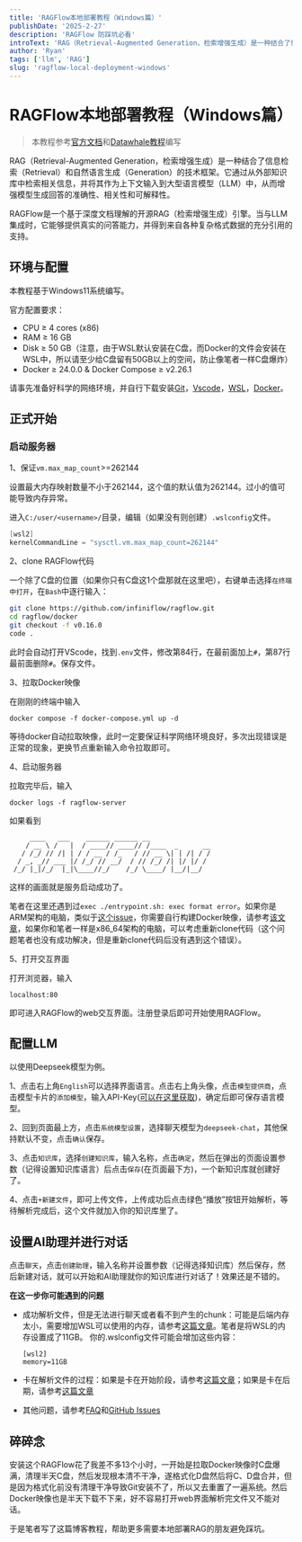 ```yaml
---
title: 'RAGFlow本地部署教程（Windows篇）'
publishDate: '2025-2-27'
description: 'RAGFlow 防踩坑必看'
introText: 'RAG（Retrieval-Augmented Generation，检索增强生成）是一种结合了信息检索（Retrieval）和自然语言生成（Generation）的技术框架。它通过从外部知识库中检索相关信息，并将其作为上下文输入到大型语言模型（LLM）中，从而增强模型生成回答的准确性、相关性和可解释性。RAGFlow是一个基于深度文档理解的开源RAG（检索增强生成）引擎。当与LLM集成时，它能够提供真实的问答能力，并得到来自各种复杂格式数据的充分引用的支持。'
author: 'Ryan'
tags: ['llm', 'RAG']
slug: 'ragflow-local-deployment-windows'
---
```


# RAGFlow本地部署教程（Windows篇）

> 本教程参考[官方文档](https://ragflow.io/docs/dev/)和[Datawhale教程](https://mp.weixin.qq.com/s/p6iwPz3LCv3QI7d-b2u1rA)编写

RAG（Retrieval-Augmented Generation，检索增强生成）是一种结合了信息检索（Retrieval）和自然语言生成（Generation）的技术框架。它通过从外部知识库中检索相关信息，并将其作为上下文输入到大型语言模型（LLM）中，从而增强模型生成回答的准确性、相关性和可解释性。

RAGFlow是一个基于深度文档理解的开源RAG（检索增强生成）引擎。当与LLM集成时，它能够提供真实的问答能力，并得到来自各种复杂格式数据的充分引用的支持。

## 环境与配置

本教程基于Windows11系统编写。

官方配置要求：

- CPU ≥ 4 cores (x86)
- RAM ≥ 16 GB
- Disk ≥ 50 GB（注意，由于WSL默认安装在C盘，而Docker的文件会安装在WSL中，所以请至少给C盘留有50GB以上的空间，防止像笔者一样C盘爆炸）
- Docker ≥ 24.0.0 & Docker Compose ≥ v2.26.1

请事先准备好科学的网络环境，并自行下载安装[Git](https://git-scm.com/downloads)，[Vscode](https://code.visualstudio.com)，[WSL](https://learn.microsoft.com/zh-cn/windows/wsl/install)，[Docker](https://docs.docker.com/desktop/setup/install/windows-install/)。

## 正式开始

### 启动服务器

1、保证`vm.max_map_count`>=262144

设置最大内存映射数量不小于262144，这个值的默认值为262144。过小的值可能导致内存异常。

进入`C:/user/<username>/`目录，编辑（如果没有则创建）`.wslconfig`文件。

```powershell
[wsl2]
kernelCommandLine = "sysctl.vm.max_map_count=262144"
```

2、clone RAGFlow代码

一个除了C盘的位置（如果你只有C盘这1个盘那就在这里吧），右键单击选择`在终端中打开`，在`Bash`中逐行输入：

```bash
git clone https://github.com/infiniflow/ragflow.git
cd ragflow/docker
git checkout -f v0.16.0
code .
```

此时会自动打开VScode，找到`.env`文件，修改第84行，在最前面加上`#`，第87行最前面删除`#`。保存文件。

3、拉取Docker映像

在刚刚的终端中输入

```
docker compose -f docker-compose.yml up -d
```

等待docker自动拉取映像，此时一定要保证科学网络环境良好，多次出现错误是正常的现象，更换节点重新输入命令拉取即可。

4、启动服务器

拉取完毕后，输入

```powe
docker logs -f ragflow-server
```

如果看到

```pow
     ____   ___    ______ ______ __
    / __ \ /   |  / ____// ____// /____  _      __
   / /_/ // /| | / / __ / /_   / // __ \| | /| / /
  / _, _// ___ |/ /_/ // __/  / // /_/ /| |/ |/ /
 /_/ |_|/_/  |_|\____//_/    /_/ \____/ |__/|__/

```

这样的画面就是服务启动成功了。

笔者在这里还遇到过`exec ./entrypoint.sh: exec format error`。如果你是ARM架构的电脑，类似于[这个issue](https://github.com/infiniflow/ragflow/issues/5332)，你需要自行构建Docker映像，请参考[该文章](https://ragflow.io/docs/dev/build_docker_image)，如果你和笔者一样是x86_64架构的电脑，可以考虑重新clone代码（这个问题笔者也没有成功解决，但是重新clone代码后没有遇到这个错误）。

5、打开交互界面

打开浏览器，输入

```url
localhost:80
```

即可进入RAGFlow的web交互界面。注册登录后即可开始使用RAGFlow。

## 配置LLM

以使用Deepseek模型为例。

1、点击右上角`English`可以选择界面语言。点击右上角头像，点击`模型提供商`，点击模型卡片的`添加模型`，输入API-Key([可以在这里获取](https://platform.deepseek.com/usage))，确定后即可保存语言模型。

2、回到页面最上方，点击`系统模型设置`，选择聊天模型为`deepseek-chat`，其他保持默认不变，点击`确认`保存。

3、点击`知识库`，选择`创建知识库`，输入名称，点击`确定`，然后在弹出的页面设置参数（记得设置知识库语言）后点击`保存`(在页面最下方)，一个新知识库就创建好了。

4、点击`+新建文件`，即可上传文件，上传成功后点击绿色“播放”按钮开始解析，等待解析完成后，这个文件就加入你的知识库里了。

## 设置AI助理并进行对话

点击`聊天`，点击`创建助理`，输入名称并设置参数（记得选择知识库）然后保存，然后新建对话，就可以开始和AI助理就你的知识库进行对话了！效果还是不错的。

**在这一步你可能遇到的问题**

- 成功解析文件，但是无法进行聊天或者看不到产生的chunk：可能是后端内存太小，需要增加WSL可以使用的内存，请参考[这篇文章](https://learn.microsoft.com/zh-cn/windows/wsl/wsl-config#wslconfig)。笔者是将WSL的内存设置成了11GB。
  你的.wslconfig文件可能会增加这些内容：

  ```config
  [wsl2]
  memory=11GB
  ```

- 卡在解析文件的过程：如果是卡在开始阶段，请参考[这篇文章](https://ragflow.io/docs/dev/faq#why-does-my-document-parsing-stall-at-under-one-percent)；如果是卡在后期，请参考[这篇文章](https://ragflow.io/docs/dev/faq#why-does-my-pdf-parsing-stall-near-completion-while-the-log-does-not-show-any-error)

- 其他问题，请参考[FAQ](https://ragflow.io/docs/dev/faq)和[GitHub Issues](https://github.com/infiniflow/ragflow/issues)

## 碎碎念

安装这个RAGFlow花了我差不多13个小时，一开始是拉取Docker映像时C盘爆满，清理半天C盘，然后发现根本清不干净，遂格式化D盘然后将C、D盘合并，但是因为格式化前没有清理干净导致Git安装不了，所以又去重置了一遍系统。然后Docker映像也是半天下载不下来，好不容易打开web界面解析完文件又不能对话。

于是笔者写了这篇博客教程，帮助更多需要本地部署RAG的朋友避免踩坑。
